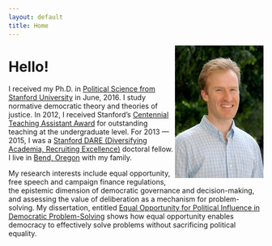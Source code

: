 ```yaml
---
layout: default
title: Home
---
```

<script>
  (function(i,s,o,g,r,a,m){i['GoogleAnalyticsObject']=r;i[r]=i[r]||function(){
  (i[r].q=i[r].q||[]).push(arguments)},i[r].l=1*new Date();a=s.createElement(o),
  m=s.getElementsByTagName(o)[0];a.async=1;a.src=g;m.parentNode.insertBefore(a,m)
  })(window,document,'script','https://www.google-analytics.com/analytics.js','ga');

  ga('create', 'UA-53190081-1', 'auto');
  ga('send', 'pageview');

</script>

<img style="float: right;" src="/images/Ariel-Mendez.jpg">

# Hello!

I received my Ph.D. in [Political Science from Stanford University](http://politicalscience.stanford.edu/) in June, 2016. I study normative democratic theory and theories of justice. In 2012, I received Stanford’s [Centennial Teaching Assistant Award](https://teachingcommons.stanford.edu/grants-awards/teaching-awards/centennial-teaching-assistant-awards) for outstanding teaching at the undergraduate level. For 2013 — 2015, I was a [Stanford DARE (Diversifying Academia, Recruiting Excellence)](https://vpge.stanford.edu/fellowships-funding/current-vpge-fellows/dare-0) doctoral fellow. I live in [Bend, Oregon](https://en.wikipedia.org/wiki/Bend,_Oregon) with my family.

My research interests include equal opportunity, free speech and campaign finance regulations, the epistemic dimension of democratic governance and decision-making, and assessing the value of deliberation as a mechanism for problem-solving. My dissertation, entitled [Equal Opportunity for Political Influence in Democratic Problem-Solving](https://searchworks.stanford.edu/view/11683528) shows how equal opportunity enables democracy to effectively solve problems without sacrificing political equality.
